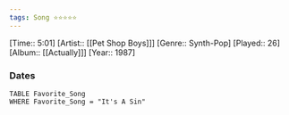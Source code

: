 ```yaml
---
tags: Song ⭐⭐⭐⭐⭐ 
---
```

[Time:: 5:01]
[Artist:: [[Pet Shop Boys]]]
[Genre:: Synth-Pop]
[Played:: 26]
[Album:: [[Actually]]]
[Year:: 1987]
### Dates
````dataview
TABLE Favorite_Song
WHERE Favorite_Song = "It's A Sin"
````